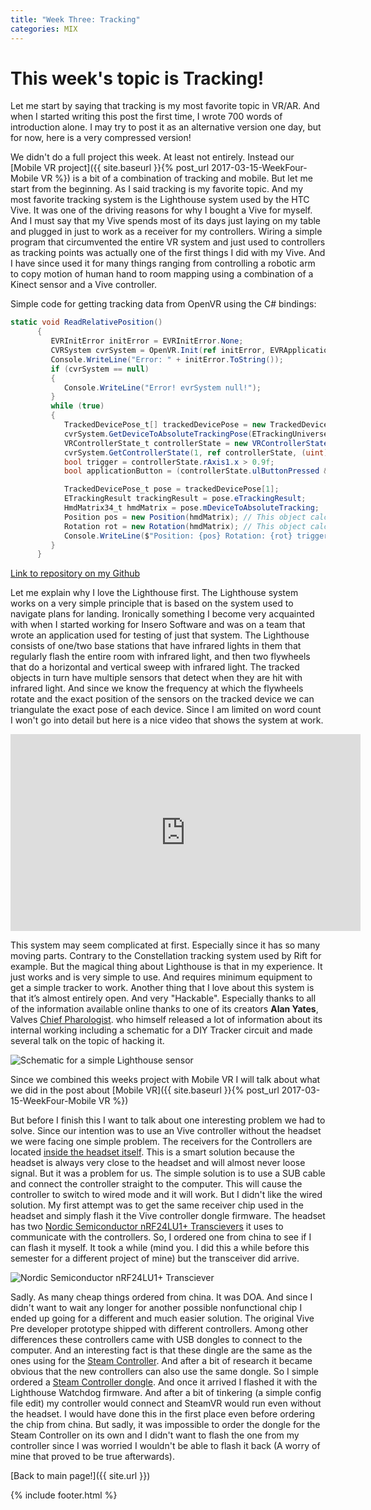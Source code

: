 ```yaml
---
title: "Week Three: Tracking"
categories: MIX
---
```


# This week's topic is Tracking!

Let me start by saying that tracking is my most favorite topic in VR/AR. And when I started writing this post the first time, I wrote 700 words of introduction alone. I may try to post it as an alternative version one day, but for now, here is a very compressed version!

We didn't do a full project this week. At least not entirely. Instead our [Mobile VR project]({{ site.baseurl }}{% post_url 2017-03-15-WeekFour-Mobile VR %}) is a bit of a combination of tracking and mobile. But let me start from the beginning.
As I said tracking is my favorite topic. And my most favorite tracking system is the Lighthouse system used by the HTC Vive.
It was one of the driving reasons for why I bought a Vive for myself. And I must say that my Vive spends most of its days just laying on my table and plugged in just to work as a receiver for my controllers.
Wiring a simple program that circumvented the entire VR system and just used to controllers as tracking points was actually one of the first things I did with my Vive. And I have since used it for many things ranging from controlling a robotic arm to copy motion of human hand to room mapping using a combination of a Kinect sensor and a Vive controller.

Simple code for getting tracking data from OpenVR using the C# bindings:
```csharp
static void ReadRelativePosition()
      {
         EVRInitError initError = EVRInitError.None;
         CVRSystem cvrSystem = OpenVR.Init(ref initError, EVRApplicationType.VRApplication_Utility);
         Console.WriteLine("Error: " + initError.ToString());
         if (cvrSystem == null)
         {
            Console.WriteLine("Error! evrSystem null!");
         }
         while (true)
         {
            TrackedDevicePose_t[] trackedDevicePose = new TrackedDevicePose_t[OpenVR.k_unMaxTrackedDeviceCount];
            cvrSystem.GetDeviceToAbsoluteTrackingPose(ETrackingUniverseOrigin.TrackingUniverseRawAndUncalibrated, 0f, trackedDevicePose);
            VRControllerState_t controllerState = new VRControllerState_t();
            cvrSystem.GetControllerState(1, ref controllerState, (uint) System.Runtime.InteropServices.Marshal.SizeOf(typeof(VRControllerState_t)));
            bool trigger = controllerState.rAxis1.x > 0.9f;
            bool applicationButton = (controllerState.ulButtonPressed & (1ul << (int)EVRButtonId.k_EButton_ApplicationMenu)) != 0;

            TrackedDevicePose_t pose = trackedDevicePose[1];
            ETrackingResult trackingResult = pose.eTrackingResult;
            HmdMatrix34_t hmdMatrix = pose.mDeviceToAbsoluteTracking;
            Position pos = new Position(hmdMatrix); // This object calculates position from the hmdMatrix
            Rotation rot = new Rotation(hmdMatrix); // This object calculates rotation from the hmdMatrix
            Console.WriteLine($"Position: {pos} Rotation: {rot} trigger {trigger} app {applicationButton}");
         }
      }
```
[Link to repository on my Github](https://github.com/dmweis/SteamVrTest)

Let me explain why I love the Lighthouse first. The Lighthouse system works on a very simple principle that is based on the system used to navigate plans for landing. Ironically something I become very acquainted with when I started working for Insero Software and was on a team that wrote an application used for testing of just that system.
The Lighthouse consists of one/two base stations that have infrared lights in them that regularly flash the entire room with infrared light, and then two flywheels that do a horizontal and vertical sweep with infrared light. The tracked objects in turn have multiple sensors that detect when they are hit with infrared light. And since we know the frequency at which the flywheels rotate and the exact position of the sensors on the tracked device we can triangulate the exact pose of each device.
Since I am limited on word count I won't go into detail but here is a nice video that shows the system at work.

<iframe width="560" height="315" src="https://www.youtube.com/embed/J54dotTt7k0" frameborder="0" allowfullscreen></iframe>

This system may seem complicated at first. Especially since it has so many moving parts. Contrary to the Constellation tracking system used by Rift for example. But the magical thing about Lighthouse is that in my experience. It just works and is very simple to use. And requires minimum equipment to get a simple tracker to work. Another thing that I love about this system is that it’s almost entirely open. And very "Hackable". Especially thanks to all of the information available online thanks to one of its creators **Alan Yates**, Valves [Chief Pharologist](https://en.wikipedia.org/wiki/Pharology). who himself released a lot of information about its internal working including a schematic for a DIY Tracker circuit and made several talk on the topic of hacking it.

![Schematic for a simple Lighthouse sensor]({{site.url}}/images/MixWeekThreeTracking/lighthouse_sensor_schematic.jpg)

Since we combined this weeks project with Mobile VR I will talk about what we did in the post about [Mobile VR]({{ site.baseurl }}{% post_url 2017-03-15-WeekFour-Mobile VR %})

But before I finish this I want to talk about one interesting problem we had to solve.
Since our intention was to use an Vive controller without the headset we were facing one simple problem. The receivers for the Controllers are located [inside the headset itself](https://www.ifixit.com/Teardown/HTC+Vive+Teardown/62213#s130831). This is a smart solution because the headset is always very close to the headset and will almost never loose signal. But it was a problem for us. The simple solution is to use a SUB cable and connect the controller straight to the computer. This will cause the controller to switch to wired mode and it will work. But I didn't like the wired solution.
My first attempt was to get the same receiver chip used in the headset and simply flash it the Vive controller dongle firmware. The headset has two [Nordic Semiconductor nRF24LU1+ Transcievers](https://www.sparkfun.com/datasheets/Wireless/Nordic/nRF24LU1P_1_0.pdf "Datasheet for Nordic Semiconductor nRF24LU1+ Transceiver") it uses to communicate with the controllers. So, I ordered one from china to see if I can flash it myself. It took a while (mind you. I did this a while before this semester for a different project of mine) but the transceiver did arrive.

![Nordic Semiconductor nRF24LU1+ Transciever]({{site.url}}/images/MixWeekThreeTracking/transceiver_vive.jpg)

Sadly. As many cheap things ordered from china. It was DOA. And since I didn't want to wait any longer for another possible nonfunctional chip I ended up going for a different and much easier solution. The original Vive Pre developer prototype shipped with different controllers. Among other differences these controllers came with USB dongles to connect to the computer. And an interesting fact is that these dingle are the same as the ones using for the [Steam Controller](http://store.steampowered.com/app/353370/Steam_Controller/). And after a bit of research it became obvious that the new controllers can also use the same dongle. So I simple ordered a [Steam Controller dongle](http://store.steampowered.com/app/530260/Steam_Controller_Wireless_Receiver/). And once it arrived I flashed it with the Lighthouse Watchdog firmware. And after a bit of tinkering (a simple config file edit) my controller would connect and SteamVR would run even without the headset. I would have done this in the first place even before ordering the chip from china. But sadly, it was impossible to order the dongle for the Steam Controller on its own and I didn't want to flash the one from my controller since I was worried I wouldn't be able to flash it back (A worry of mine that proved to be true afterwards).

[Back to main page!]({{ site.url }})

{% include footer.html %}
